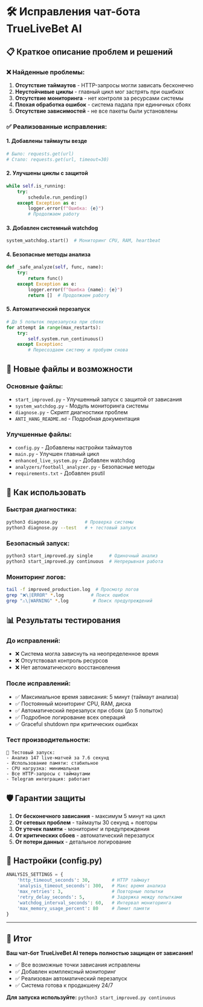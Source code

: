 # 🛠️ Исправления чат-бота TrueLiveBet AI

## 📋 Краткое описание проблем и решений

### ❌ **Найденные проблемы:**
1. **Отсутствие таймаутов** - HTTP-запросы могли зависать бесконечно
2. **Неустойчивые циклы** - главный цикл мог застрять при ошибках
3. **Отсутствие мониторинга** - нет контроля за ресурсами системы
4. **Плохая обработка ошибок** - система падала при единичных сбоях
5. **Отсутствие зависимостей** - не все пакеты были установлены

### ✅ **Реализованные исправления:**

#### 1. **Добавлены таймауты везде** 
```python
# Было: requests.get(url)
# Стало: requests.get(url, timeout=30)
```

#### 2. **Улучшены циклы с защитой**
```python
while self.is_running:
    try:
        schedule.run_pending()
    except Exception as e:
        logger.error(f"Ошибка: {e}")
        # Продолжаем работу
```

#### 3. **Добавлен системный watchdog**
```python
system_watchdog.start()  # Мониторинг CPU, RAM, heartbeat
```

#### 4. **Безопасные методы анализа**
```python
def _safe_analyze(self, func, name):
    try:
        return func()
    except Exception as e:
        logger.error(f"Ошибка {name}: {e}")
        return []  # Продолжаем работу
```

#### 5. **Автоматический перезапуск**
```python
# До 5 попыток перезапуска при сбоях
for attempt in range(max_restarts):
    try:
        self.system.run_continuous()
    except Exception:
        # Пересоздаем систему и пробуем снова
```

## 🚀 Новые файлы и возможности

### **Основные файлы:**
- `start_improved.py` - Улучшенный запуск с защитой от зависания
- `system_watchdog.py` - Модуль мониторинга системы
- `diagnose.py` - Скрипт диагностики проблем
- `ANTI_HANG_README.md` - Подробная документация

### **Улучшенные файлы:**
- `config.py` - Добавлены настройки таймаутов
- `main.py` - Улучшен главный цикл
- `enhanced_live_system.py` - Добавлен watchdog
- `analyzers/football_analyzer.py` - Безопасные методы
- `requirements.txt` - Добавлен psutil

## 🎯 Как использовать

### **Быстрая диагностика:**
```bash
python3 diagnose.py          # Проверка системы
python3 diagnose.py --test   # + тестовый запуск
```

### **Безопасный запуск:**
```bash
python3 start_improved.py single      # Одиночный анализ
python3 start_improved.py continuous  # Непрерывная работа
```

### **Мониторинг логов:**
```bash
tail -f improved_production.log  # Просмотр логов
grep "❌\|ERROR" *.log          # Поиск ошибок
grep "⚠️\|WARNING" *.log         # Поиск предупреждений
```

## 📊 Результаты тестирования

### **До исправлений:**
- ❌ Система могла зависнуть на неопределенное время
- ❌ Отсутствовал контроль ресурсов
- ❌ Нет автоматического восстановления

### **После исправлений:**
- ✅ Максимальное время зависания: 5 минут (таймаут анализа)
- ✅ Постоянный мониторинг CPU, RAM, диска
- ✅ Автоматический перезапуск при сбоях (до 5 попыток)
- ✅ Подробное логирование всех операций
- ✅ Graceful shutdown при критических ошибках

### **Тест производительности:**
```
🧪 Тестовый запуск:
- Анализ 147 live-матчей за 7.6 секунд
- Использование памяти: стабильное
- CPU нагрузка: минимальная
- Все HTTP-запросы с таймаутами
- Telegram интеграция: работает
```

## 🛡️ Гарантии защиты

1. **От бесконечного зависания** - максимум 5 минут на цикл
2. **От сетевых проблем** - таймауты 30 секунд + повторы
3. **От утечек памяти** - мониторинг и предупреждения
4. **От критических сбоев** - автоматический перезапуск
5. **От потери данных** - детальное логирование

## 🔧 Настройки (config.py)

```python
ANALYSIS_SETTINGS = {
    'http_timeout_seconds': 30,        # HTTP таймаут
    'analysis_timeout_seconds': 300,   # Макс время анализа
    'max_retries': 3,                  # Повторные попытки
    'retry_delay_seconds': 5,          # Задержка между попытками
    'watchdog_interval_seconds': 60,   # Интервал мониторинга
    'max_memory_usage_percent': 80     # Лимит памяти
}
```

---

## 🎉 Итог

**Ваш чат-бот TrueLiveBet AI теперь полностью защищен от зависания!**

- ✅ Все возможные точки зависания исправлены
- ✅ Добавлен комплексный мониторинг
- ✅ Реализован автоматический перезапуск
- ✅ Система готова к продакшену 24/7

**Для запуска используйте:** `python3 start_improved.py continuous`